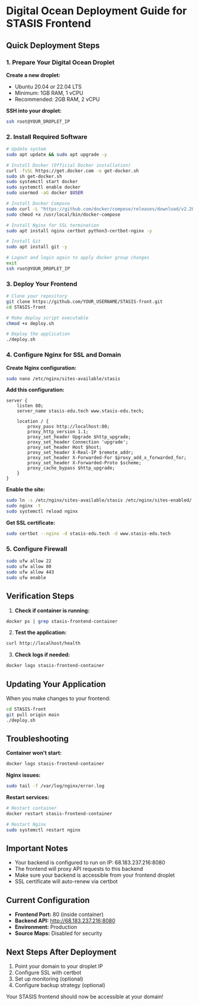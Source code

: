# Digital Ocean Deployment Guide for STASIS Frontend

## Quick Deployment Steps

### 1. Prepare Your Digital Ocean Droplet

**Create a new droplet:**
- Ubuntu 20.04 or 22.04 LTS
- Minimum: 1GB RAM, 1 vCPU
- Recommended: 2GB RAM, 2 vCPU

**SSH into your droplet:**
```bash
ssh root@YOUR_DROPLET_IP
```

### 2. Install Required Software

```bash
# Update system
sudo apt update && sudo apt upgrade -y

# Install Docker (Official Docker installation)
curl -fsSL https://get.docker.com -o get-docker.sh
sudo sh get-docker.sh
sudo systemctl start docker
sudo systemctl enable docker
sudo usermod -aG docker $USER

# Install Docker Compose
sudo curl -L "https://github.com/docker/compose/releases/download/v2.20.2/docker-compose-$(uname -s)-$(uname -m)" -o /usr/local/bin/docker-compose
sudo chmod +x /usr/local/bin/docker-compose

# Install Nginx for SSL termination
sudo apt install nginx certbot python3-certbot-nginx -y

# Install Git
sudo apt install git -y

# Logout and login again to apply docker group changes
exit
ssh root@YOUR_DROPLET_IP
```

### 3. Deploy Your Frontend

```bash
# Clone your repository
git clone https://github.com/YOUR_USERNAME/STASIS-front.git
cd STASIS-front

# Make deploy script executable
chmod +x deploy.sh

# Deploy the application
./deploy.sh
```

### 4. Configure Nginx for SSL and Domain

**Create Nginx configuration:**
```bash
sudo nano /etc/nginx/sites-available/stasis
```

**Add this configuration:**
```nginx
server {
    listen 80;
    server_name stasis-edu.tech www.stasis-edu.tech;
    
    location / {
        proxy_pass http://localhost:80;
        proxy_http_version 1.1;
        proxy_set_header Upgrade $http_upgrade;
        proxy_set_header Connection 'upgrade';
        proxy_set_header Host $host;
        proxy_set_header X-Real-IP $remote_addr;
        proxy_set_header X-Forwarded-For $proxy_add_x_forwarded_for;
        proxy_set_header X-Forwarded-Proto $scheme;
        proxy_cache_bypass $http_upgrade;
    }
}
```

**Enable the site:**
```bash
sudo ln -s /etc/nginx/sites-available/stasis /etc/nginx/sites-enabled/
sudo nginx -t
sudo systemctl reload nginx
```

**Get SSL certificate:**
```bash
sudo certbot --nginx -d stasis-edu.tech -d www.stasis-edu.tech
```

### 5. Configure Firewall

```bash
sudo ufw allow 22
sudo ufw allow 80
sudo ufw allow 443
sudo ufw enable
```

## Verification Steps

1. **Check if container is running:**
```bash
docker ps | grep stasis-frontend-container
```

2. **Test the application:**
```bash
curl http://localhost/health
```

3. **Check logs if needed:**
```bash
docker logs stasis-frontend-container
```

## Updating Your Application

When you make changes to your frontend:

```bash
cd STASIS-front
git pull origin main
./deploy.sh
```

## Troubleshooting

**Container won't start:**
```bash
docker logs stasis-frontend-container
```

**Nginx issues:**
```bash
sudo tail -f /var/log/nginx/error.log
```

**Restart services:**
```bash
# Restart container
docker restart stasis-frontend-container

# Restart Nginx
sudo systemctl restart nginx
```

## Important Notes

- Your backend is configured to run on IP: 68.183.237.216:8080
- The frontend will proxy API requests to this backend
- Make sure your backend is accessible from your frontend droplet
- SSL certificate will auto-renew via certbot

## Current Configuration

- **Frontend Port:** 80 (inside container)
- **Backend API:** http://68.183.237.216:8080
- **Environment:** Production
- **Source Maps:** Disabled for security

## Next Steps After Deployment

1. Point your domain to your droplet IP
2. Configure SSL with certbot
3. Set up monitoring (optional)
4. Configure backup strategy (optional)

Your STASIS frontend should now be accessible at your domain!
